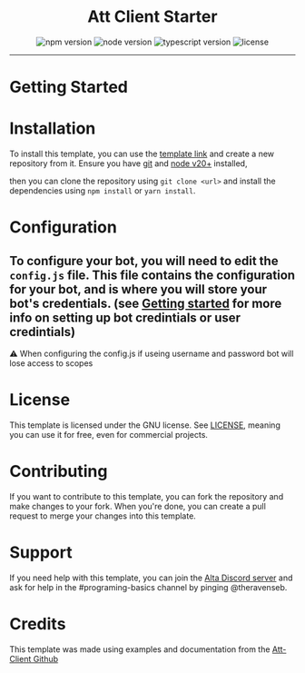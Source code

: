 <h1 align="center">Att Client Starter</h1>

<p align="center">
  <img alt="npm version" src="https://img.shields.io/npm/v/att-client?style=for-the-badge" />
  <img alt="node version" src="https://img.shields.io/badge/Node_version-%3E%3D18.2.0_%3C19-green">
  <img alt="typescript version" src="https://img.shields.io/npm/dependency-version/att-client/dev/typescript?style=for-the-badge">
  <img alt="license" src="https://img.shields.io/badge/License-GNU-yellow" />
</p>

---


# Getting Started

# Installation

To install this template, you can use the [template link](https://github.com/new?template_name=Att-Client-Starter&template_owner=TheRavenSeb) and create a new repository from it.
Ensure you have [git](https://git-scm.com/book/en/v2/Getting-Started-Installing-Git) and [node v20+](https://nodejs.org/en/download) installed,

then you can clone the repository using `git clone <url>` and install the dependencies using `npm install` or `yarn install`.

# Configuration

To configure your bot, you will need to edit the `config.js` file. This file contains the configuration for your bot, and is where you will store your bot's credentials.
(see [Getting started](https://github.com/TheRavenSeb/Att-Client-Starter/blob/main/GettingStarted.md) for more info on setting up bot credintials or user credintials)
---

:warning: When configuring the config.js if useing username and password bot will lose access to scopes 








# License



This template is licensed under the GNU license. See [LICENSE](https://opensource.org/license/gpl-3-0/), meaning you can use it for free, even for commercial projects.



# Contributing

If you want to contribute to this template, you can fork the repository and make changes to your fork. When you're done, you can create a pull request to merge your changes into this template.

# Support

If you need help with this template, you can join the [Alta Discord server](https://discord.gg/GNpmEN2) and ask for help in the #programing-basics channel by pinging @theravenseb.

# Credits

This template was made using examples and documentation from the [Att-Client Github](https://github.com/mdingena/att-client/blob/main)
